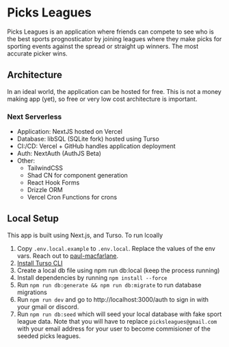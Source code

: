 # Picks Leagues

Picks Leagues is an application where friends can compete to see who is the best sports prognosticator by joining
leagues where they make picks for sporting events against the spread or straight up winners. The most accurate picker
wins.

## Architecture

In an ideal world, the application can be hosted for free. This is not a money making app (yet), so free or very low
cost architecture is important.

### Next Serverless

- Application: NextJS hosted on Vercel
- Database: libSQL (SQLite fork) hosted using Turso
- CI:/CD: Vercel + GitHub handles application deployment
- Auth: NextAuth (AuthJS Beta)
- Other:
    - TailwindCSS
    - Shad CN for component generation
    - React Hook Forms
    - Drizzle ORM
    - Vercel Cron Functions for crons

## Local Setup

This app is built using Next.js, and Turso. To run lcoally

1. Copy `.env.local.example` to `.env.local`. Replace the values of the env vars. Reach out
   to [paul-macfarlane](https://github.com/paul-macfarlane).
2. [Install Turso CLI](https://docs.turso.tech/cli/introduction)
3. Create a local db file using npm run db:local (keep the process running)
4. Install dependencies by running `npm install --force`
5. Run `npm run db:generate && npm run db:migrate` to run database migrations
6. Run `npm run dev` and go to http://localhost:3000/auth to sign in with your gmail or discord.
7. Run `npm run db:seed` which will seed your local database with fake sport league data. Note that you will have to replace `picksleagues@gmail.com` with your email address for your user to become commisioner of the seeded picks leagues.
